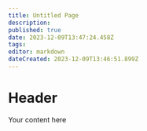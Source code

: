 ```yaml
---
title: Untitled Page
description: 
published: true
date: 2023-12-09T13:47:24.458Z
tags: 
editor: markdown
dateCreated: 2023-12-09T13:46:51.899Z
---
```


# Header
Your content here